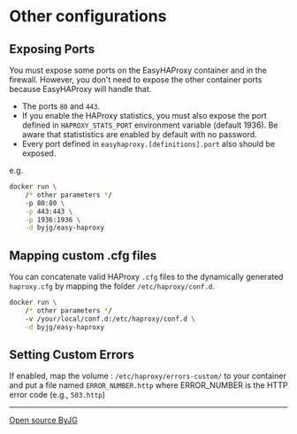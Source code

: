 # Other configurations

## Exposing Ports

You must expose some ports on the EasyHAProxy container and in the firewall. However, you don't need to expose the other container ports because EasyHAProxy will handle that.

- The ports `80` and `443`.
- If you enable the HAProxy statistics, you must also expose the port defined in `HAPROXY_STATS_PORT` environment variable (default 1936). Be aware that statististics are enabled by default with no password.
- Every port defined in `easyhaproxy.[definitions].port` also should be exposed. 

e.g.

```bash
docker run \
    /* other parameters */
    -p 80:80 \
    -p 443:443 \
    -p 1936:1936 \
    -d byjg/easy-haproxy
```

## Mapping custom .cfg files

You can concatenate valid HAProxy `.cfg` files to the dynamically generated `haproxy.cfg` by mapping the folder `/etc/haproxy/conf.d`.

```bash
docker run \
    /* other parameters */
    -v /your/local/conf.d:/etc/haproxy/conf.d \
    -d byjg/easy-haproxy
```

## Setting Custom Errors

If enabled, map the volume : `/etc/haproxy/errors-custom/` to your container and put a file named `ERROR_NUMBER.http`
where ERROR_NUMBER is the HTTP error code (e.g., `503.http`)

----
[Open source ByJG](http://opensource.byjg.com)